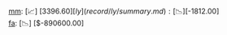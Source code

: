 [mm](record/mm/summary.md): [📈] [$3396.60]  
[ly](record/ly/summary.md): [📉] [$-1812.00]  
[fa](record/fa/summary.md): [📉] [$-890600.00]  
